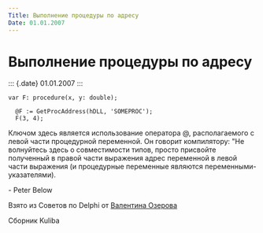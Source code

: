 ```yaml
---
Title: Выполнение процедуры по адресу
Date: 01.01.2007
---
```



Выполнение процедуры по адресу
==============================

::: {.date}
01.01.2007
:::

    var F: procedure(x, y: double);
     
      @F := GetProcAddress(hDLL, 'SOMEPROC');
      F(3, 4);

Ключом здесь является использование оператора @, располагаемого с левой
части процедурной переменной. Он говорит компилятору: "Не волнуйтесь
здесь о совместимости типов, просто присвойте полученный в правой части
выражения адрес переменной в левой части выражения (и процедурные
переменные являются переменными-указателями).

\- Peter Below

Взято из Советов по Delphi от [Валентина Озерова](mailto:webmaster@webinspector.com)

Сборник Kuliba

